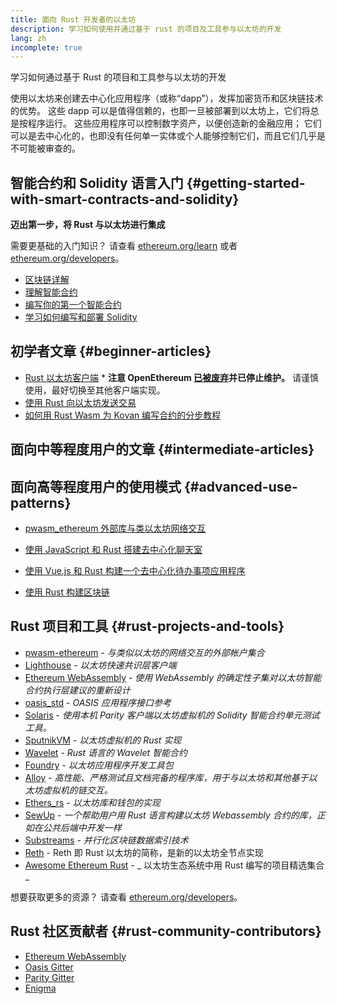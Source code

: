 ```yaml
---
title: 面向 Rust 开发者的以太坊
description: 学习如何使用并通过基于 rust 的项目及工具参与以太坊的开发
lang: zh
incomplete: true
---
```


<FeaturedText>学习如何通过基于 Rust 的项目和工具参与以太坊的开发</FeaturedText>

使用以太坊来创建去中心化应用程序（或称“dapp”），发挥加密货币和区块链技术的优势。 这些 dapp 可以是值得信赖的，也即一旦被部署到以太坊上，它们将总是按程序运行。 这些应用程序可以控制数字资产，以便创造新的金融应用； 它们可以是去中心化的，也即没有任何单一实体或个人能够控制它们，而且它们几乎是不可能被审查的。

## 智能合约和 Solidity 语言入门 {#getting-started-with-smart-contracts-and-solidity}

**迈出第一步，将 Rust 与以太坊进行集成**

需要更基础的入门知识？ 请查看 [ethereum.org/learn](/learn/) 或者 [ethereum.org/developers](/developers/)。

- [区块链详解](https://kauri.io/article/d55684513211466da7f8cc03987607d5/blockchain-explained)
- [理解智能合约](https://kauri.io/article/e4f66c6079e74a4a9b532148d3158188/ethereum-101-part-5-the-smart-contract)
- [编写你的第一个智能合约](https://kauri.io/article/124b7db1d0cf4f47b414f8b13c9d66e2/remix-ide-your-first-smart-contract)
- [学习如何编写和部署 Solidity](https://kauri.io/article/973c5f54c4434bb1b0160cff8c695369/understanding-smart-contract-compilation-and-deployment)

## 初学者文章 {#beginner-articles}

- [Rust 以太坊客户端](https://openethereum.github.io/) \* **注意 OpenEthereum [已被废弃](https://medium.com/openethereum/gnosis-joins-erigon-formerly-turbo-geth-to-release-next-gen-ethereum-client-c6708dd06dd)并已停止维护。** 请谨慎使用，最好切换至其他客户端实现。
- [使用 Rust 向以太坊发送交易](https://kauri.io/#collections/A%20Hackathon%20Survival%20Guide/sending-ethereum-transactions-with-rust/)
- [如何用 Rust Wasm 为 Kovan 编写合约的分步教程](https://github.com/paritytech/pwasm-tutorial)

## 面向中等程度用户的文章 {#intermediate-articles}

## 面向高等程度用户的使用模式 {#advanced-use-patterns}

- [pwasm_ethereum 外部库与类以太坊网络交互](https://github.com/openethereum/pwasm-ethereum)
- [使用 JavaScript 和 Rust 搭建去中心化聊天室](https://medium.com/perlin-network/build-a-decentralized-chat-using-javascript-rust-webassembly-c775f8484b52)
- [使用 Vue.js 和 Rust 构建一个去中心化待办事项应用程序](https://medium.com/@jjmace01/build-a-decentralized-todo-app-using-vue-js-rust-webassembly-5381a1895beb)

- [使用 Rust 构建区块链](https://blog.logrocket.com/how-to-build-a-blockchain-in-rust/)

## Rust 项目和工具 {#rust-projects-and-tools}

- [pwasm-ethereum](https://github.com/paritytech/pwasm-ethereum) - _与类似以太坊的网络交互的外部帐户集合_
- [Lighthouse](https://github.com/sigp/lighthouse) - _以太坊快速共识层客户端_
- [ Ethereum WebAssembly](https://ewasm.readthedocs.io/en/mkdocs/) - _使用 WebAssembly 的确定性子集对以太坊智能合约执行层建议的重新设计_
- [oasis_std](https://docs.rs/oasis-std/latest/oasis_std/index.html) - _OASIS 应用程序接口参考_
- [Solaris](https://github.com/paritytech/sol-rs) - _使用本机 Parity 客户端以太坊虚拟机的 Solidity 智能合约单元测试工具。_
- [SputnikVM](https://github.com/rust-blockchain/evm) - _以太坊虚拟机的 Rust 实现_
- [Wavelet](https://wavelet.perlin.net/docs/smart-contracts) - _Rust 语言的 Wavelet 智能合约_
- [Foundry](https://github.com/foundry-rs/foundry) - _以太坊应用程序开发工具包_
- [Alloy](https://alloy.rs) - _高性能、严格测试且文档完备的程序库，用于与以太坊和其他基于以太坊虚拟机的链交互。_
- [Ethers_rs](https://github.com/gakonst/ethers-rs) - _以太坊库和钱包的实现_
- [SewUp](https://github.com/second-state/SewUp) - _一个帮助用户用 Rust 语言构建以太坊 Webassembly 合约的库，正如在公共后端中开发一样_
- [Substreams](https://github.com/streamingfast/substreams) - _并行化区块链数据索引技术_
- [Reth](https://github.com/paradigmxyz/reth) - Reth 即 Rust 以太坊的简称，是新的以太坊全节点实现
- [Awesome Ethereum Rust](https://github.com/Vid201/awesome-ethereum-rust) - _ 以太坊生态系统中用 Rust 编写的项目精选集合_

想要获取更多的资源？ 请查看 [ethereum.org/developers](/developers/)。

## Rust 社区贡献者 {#rust-community-contributors}

- [Ethereum WebAssembly](https://gitter.im/ewasm/Lobby)
- [Oasis Gitter](https://gitter.im/Oasis-official/Lobby)
- [Parity Gitter](https://gitter.im/paritytech/parity)
- [Enigma](https://discord.gg/SJK32GY)

